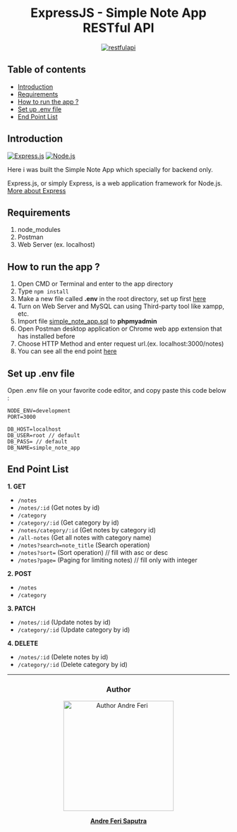 <h1 align="center">ExpressJS - Simple Note App RESTful API</h1>

<p align="center">
  <a href="https://nodejs.org/">
    <img alt="restfulapi" title="Restful API" src="https://cdn-images-1.medium.com/max/871/1*d2zLEjERsrs1Rzk_95QU9A.png">
  </a>
</p>

## Table of contents
* [Introduction](#introduction)
* [Requirements](#requirements)
* [How to run the app ?](#how-to-run-the-app-)
* [Set up .env file](#set-up-env-file)
* [End Point List](#end-point-list)

## Introduction
[![Express.js](https://img.shields.io/badge/Express.js-4.x-orange.svg?style=rounded-square)](https://expressjs.com/en/starter/installing.html)
[![Node.js](https://img.shields.io/badge/Node.js-v.10.16-green.svg?style=rounded-square)](https://nodejs.org/)

Here i was built the Simple Note App which specially for backend only.

Express.js, or simply Express, is a web application framework for Node.js. [More about Express](https://en.wikipedia.org/wiki/Express.js)

## Requirements
1. node_modules
2. Postman
3. Web Server (ex. localhost)

## How to run the app ?
1. Open CMD or Terminal and enter to the app directory
2. Type `npm install`
3. Make a new file called **.env** in the root directory, set up first [here](#set-up-env-file)
4. Turn on Web Server and MySQL can using Third-party tool like xampp, etc.
5. Import file [simple_note_app.sql](simple_note_app.sql) to **phpmyadmin**
6. Open Postman desktop application or Chrome web app extension that has installed before
7. Choose HTTP Method and enter request url.(ex. localhost:3000/notes)
8. You can see all the end point [here](#end-point-list)

## Set up .env file
Open .env file on your favorite code editor, and copy paste this code below :
```
NODE_ENV=development
PORT=3000

DB_HOST=localhost
DB_USER=root // default
DB_PASS= // default
DB_NAME=simple_note_app
```

## End Point List
**1. GET**
* `/notes`
* `/notes/:id` (Get notes by id)
* `/category`
* `/category/:id` (Get category by id)
* `/notes/category/:id` (Get notes by category id)
* `/all-notes` (Get all notes with category name)
* `/notes?search=note_title` (Search operation)
* `/notes?sort=` (Sort operation) // fill with asc or desc
* `/notes?page=` (Paging for limiting notes) // fill only with integer

**2. POST**
* `/notes`
* `/category`

**3. PATCH**
* `/notes/:id` (Update notes by id)
* `/category/:id` (Update category by id)

**4. DELETE**
* `/notes/:id` (Delete notes by id)
* `/category/:id` (Delete category by id)

<hr>

<h3 align="center">Author</h3>

<p align="center">
<a href="https://github.com/andreferi3">
  <img alt="Author Andre Feri" title="git author" src="https://avatars0.githubusercontent.com/u/44439185?s=400&u=471baa9e72545be97ae83b22a817e61c79d3be35&v=4" width="250" />
</a>
<p align="center"><b><a href="https://github.com/andreferi3">Andre Feri Saputra</a></b></p>
</p>
